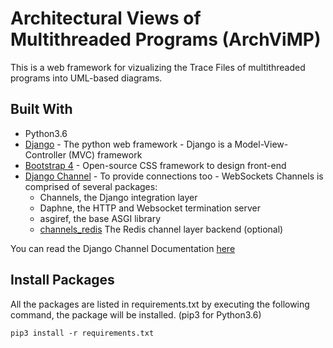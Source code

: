 # Architectural Views of Multithreaded Programs (ArchViMP)

This is a web framework for vizualizing the Trace Files of multithreaded programs into UML-based diagrams.


## Built With

* Python3.6
* [Django](https://www.djangoproject.com/) - The python web framework - Django is a Model-View-Controller (MVC) framework
* [Bootstrap 4](https://getbootstrap.com/) - Open-source CSS framework to design front-end
* [Django Channel](https://channels.readthedocs.io/en/latest/introduction.html) - To provide connections too - WebSockets
Channels is comprised of several packages:
	* Channels, the Django integration layer
	* Daphne, the HTTP and Websocket termination server
	* asgiref, the base ASGI library
	* [channels_redis](https://redis.io/topics/introduction) The Redis channel layer backend (optional)

You can read the Django Channel Documentation [here](https://buildmedia.readthedocs.org/media/pdf/channels/latest/channels.pdf)


## Install Packages
All the packages are listed in requirements.txt by executing the following command, the package will be installed. (pip3 for Python3.6)

```
pip3 install -r requirements.txt 
```
